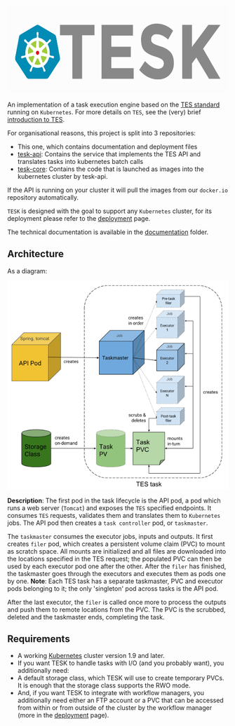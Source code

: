 <img src="images/TESKlogowfont.png" height="200">


An implementation of a task execution engine based on the [TES standard](https://github.com/ga4gh/task-execution-schemas) running on `Kubernetes`. For more details on `TES`, see the (very) brief [introduction to TES](docs/tesintro.md).

For organisational reasons, this project is split into 3 repositories:
- This one, which contains documentation and deployment files
- [tesk-api](https://github.com/elixir-cloud-aai/tesk-api): Contains the service that implements the TES API and translates tasks into kubernetes batch calls
- [tesk-core](https://github.com/elixir-cloud-aai/tesk-core):  Contains the code that is launched as images into the kubernetes cluster by tesk-api.

If the API is running on your cluster it will pull the images from our `docker.io` repository automatically.

`TESK` is designed with the goal to support any `Kubernetes` cluster, for its deployment please refer to the [deployment](deployment/documentation/deployment.md) page.

The technical documentation is available in the [documentation](deployment/documentation) folder.


## Architecture
As a diagram:

<!-- TODO: Change the image remove tomcat, change naming etc -->
![TESK architecture](images/architecture.png)

**Description**: The first pod in the task lifecycle is the API pod, a pod which runs a web server (`Tomcat`) and exposes the `TES` specified endpoints. It consumes `TES` requests, validates them and translates them to `Kubernetes` jobs. The API pod then creates a `task controller` pod, or `taskmaster`. 

The `taskmaster` consumes the executor jobs, inputs and outputs. It first creates `filer` pod, which creates a persistent volume claim (PVC) to mount as scratch space. All mounts are initialized and all files are downloaded into the locations specified in the TES request; the populated PVC can then be used by each executor pod one after the other. After the `filer` has finished, the taskmaster goes through the executors and executes them as pods one by one. **Note**: Each TES task has a separate taskmaster, PVC and executor pods belonging to it; the only 'singleton' pod across tasks is the API pod.

After the last executor, the `filer` is called once more to process the outputs and push them to remote locations from the PVC. The PVC is the scrubbed, deleted and the taskmaster ends, completing the task.

## Requirements
-   A working [Kubernetes](https://kubernetes.io/) cluster version 1.9 and later.
-   If you want TESK to handle tasks with I/O (and you probably want), you additionally need:
-   A default storage class, which TESK will use to create temporary PVCs. It is enough that the storage class supports the RWO mode.
-   And, if you want TESK to integrate with workflow managers, you additionally need either an FTP account or a PVC that can be accessed from within or from outside of the cluster by the workflow manager (more in the [deployment](deployment/documentation/deployment.md) page).
